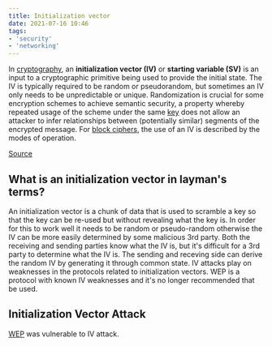 ```yaml
---
title: Initialization vector
date: 2021-07-16 10:46
tags:
- 'security'
- 'networking'
---
```


In [cryptography](2021-06-26--14-59-24Z--cryptography.md), an 
**initialization vector (IV)** or **starting variable (SV)** is an input to a
cryptographic primitive being used to provide the initial state. The IV is
typically required to be random or pseudorandom, but sometimes an IV only needs
to be unpredictable or unique. Randomization is crucial for some encryption
schemes to achieve semantic security, a property whereby repeated usage of the
scheme under the same [key](2021-06-26--14-57-12Z--key_cryptography.md) does not
allow an attacker to infer relationships between (potentially similar) segments
of the encrypted message. For 
[block ciphers](2021-07-16--10-54-07Z--block_cipher.md), the use of an IV is
described by the modes of operation.

[Source](https://en.wikipedia.org/wiki/Initialization_vector)

## What is an initialization vector in layman's terms?

An initialization vector is a chunk of data that is used to scramble a key so
that the key can be re-used but without revealing what the key is. In order for
this to work well it needs to be random or pseudo-random otherwise the IV can be
more easily determined by some malicious 3rd party. Both the receiving and
sending parties know what the IV is, but it's difficult for a 3rd party to
determine what the IV is. The sending and receving side can derive the random IV
by generating it through common state. IV attacks play on weaknesses in the
protocols related to initialization vectors. WEP is a protocol with known IV
weaknesses and it's no longer recommended that be used. 

## Initialization Vector Attack

[WEP](2021-06-13--07-04-02Z--wired_equivalent_privacy.md) was vulnerable to IV
attack. 

